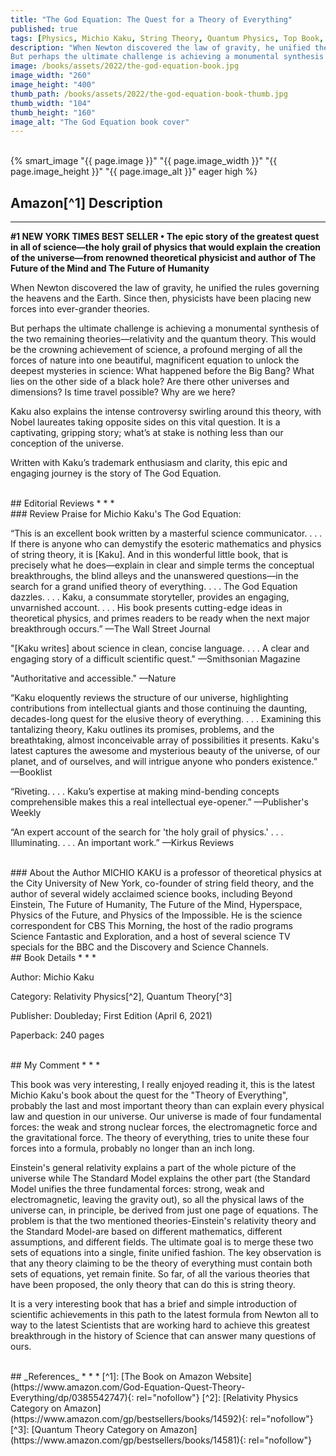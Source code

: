 ```yaml
---
title: "The God Equation: The Quest for a Theory of Everything"
published: true
tags: [Physics, Michio Kaku, String Theory, Quantum Physics, Top Book, Top Science Book]
description: "When Newton discovered the law of gravity, he unified the rules governing the heavens and the Earth. Since then, physicists have been placing new forces into ever-grander theories.
But perhaps the ultimate challenge is achieving a monumental synthesis of the two remaining theories—relativity and the quantum theory. This would be the crowning achievement of science, a profound merging of all the forces of nature into one beautiful, magnificent equation to unlock the deepest mysteries in science: What happened before the Big Bang? What lies on the other side of a black hole? Are there other universes and dimensions? Is time travel possible? Why are we here?"
image: /books/assets/2022/the-god-equation-book.jpg
image_width: "260"
image_height: "400"
thumb_path: /books/assets/2022/the-god-equation-book-thumb.jpg
thumb_width: "104"
thumb_height: "160"
image_alt: "The God Equation book cover"
---
```


<br>
{% smart_image "{{ page.image }}" "{{ page.image_width }}" "{{ page.image_height }}" "{{ page.image_alt }}" eager high %}
<br>

## Amazon[^1] Description
* * *

**#1 NEW YORK TIMES BEST SELLER • The epic story of the greatest quest in all of science—the holy grail of physics that would explain the creation of the universe—from renowned theoretical physicist and author of The Future of the Mind and The Future of Humanity**

When Newton discovered the law of gravity, he unified the rules governing the heavens and the Earth. Since then, physicists have been placing new forces into ever-grander theories.

But perhaps the ultimate challenge is achieving a monumental synthesis of the two remaining theories—relativity and the quantum theory. This would be the crowning achievement of science, a profound merging of all the forces of nature into one beautiful, magnificent equation to unlock the deepest mysteries in science: What happened before the Big Bang? What lies on the other side of a black hole? Are there other universes and dimensions? Is time travel possible? Why are we here?

Kaku also explains the intense controversy swirling around this theory, with Nobel laureates taking opposite sides on this vital question. It is a captivating, gripping story; what’s at stake is nothing less than our conception of the universe.

Written with Kaku’s trademark enthusiasm and clarity, this epic and engaging journey is the story of The God Equation.

<br>
## Editorial Reviews
* * *
<br>
### Review
Praise for Michio Kaku's The God Equation:

“This is an excellent book written by a masterful science communicator. . . . If there is anyone who can demystify the esoteric mathematics and physics of string theory, it is [Kaku]. And in this wonderful little book, that is precisely what he does—explain in clear and simple terms the conceptual breakthroughs, the blind alleys and the unanswered questions—in the search for a grand unified theory of everything. . . . The God Equation dazzles. . . . Kaku, a consummate storyteller, provides an engaging, unvarnished account. . . . His book presents cutting-edge ideas in theoretical physics, and primes readers to be ready when the next major breakthrough occurs.” —The Wall Street Journal

"[Kaku writes] about science in clean, concise language. . . . A clear and engaging story of a difficult scientific quest." —Smithsonian Magazine

"Authoritative and accessible." —Nature

“Kaku eloquently reviews the structure of our universe, highlighting contributions from intellectual giants and those continuing the daunting, decades-long quest for the elusive theory of everything. . . . Examining this tantalizing theory, Kaku outlines its promises, problems, and the breathtaking, almost inconceivable array of possibilities it presents. Kaku's latest captures the awesome and mysterious beauty of the universe, of our planet, and of ourselves, and will intrigue anyone who ponders existence.” —Booklist

“Riveting. . . . Kaku’s expertise at making mind-bending concepts comprehensible makes this a real intellectual eye-opener.” —Publisher's Weekly

“An expert account of the search for 'the holy grail of physics.' . . . Illuminating. . . . An important work.” —Kirkus Reviews

<br>
### About the Author
MICHIO KAKU is a professor of theoretical physics at the City University of New York, co-founder of string field theory, and the author of several widely acclaimed science books, including Beyond Einstein, The Future of Humanity, The Future of the Mind, Hyperspace, Physics of the Future, and Physics of the Impossible. He is the science correspondent for CBS This Morning, the host of the radio programs Science Fantastic and Exploration, and a host of several science TV specials for the BBC and the Discovery and Science Channels.

<br>
## Book Details
* * *

Author: Michio Kaku

Category:  Relativity Physics[^2], Quantum Theory[^3]

Publisher: Doubleday; First Edition (April 6, 2021)

Paperback: 240 pages

<br>
## My Comment
* * *

This book was very interesting, I really enjoyed reading it, this is the latest Michio Kaku's book about the quest for the "Theory of Everything", probably the last and most important theory than can explain every physical law and question in our universe. Our universe is made of four fundamental forces: the weak and strong nuclear forces, the electromagnetic force and the gravitational force. The theory of everything, tries to unite these four forces into a formula, probably no longer than an inch long.

Einstein's general relativity explains a part of the whole picture of the universe while The Standard Model explains the other part (the Standard Model unifies the three fundamental forces: strong, weak and electromagnetic, leaving the gravity out), so all the physical laws of the universe can, in principle, be derived from just one page of equations. The problem is that the two mentioned theories-Einstein's relativity theory and the Standard Model-are based on different mathematics, different assumptions, and different fields. The ultimate goal is to merge these two sets of equations into a single, finite unified fashion. The key observation is that any theory claiming to be the theory of everything must contain both sets of equations, yet remain finite. So far, of all the various theories that have been proposed, the only theory that can do this is string theory.

It is a very interesting book that has a brief and simple introduction of scientific achievements in this path to the latest formula from Newton all to way to the latest Scientists that are working hard to achieve this greatest breakthrough in the history of Science that can answer many questions of ours.

<br>
## _References_
* * *
[^1]: [The Book on Amazon Website](https://www.amazon.com/God-Equation-Quest-Theory-Everything/dp/0385542747){: rel="nofollow"}
[^2]: [Relativity Physics Category on Amazon](https://www.amazon.com/gp/bestsellers/books/14592){: rel="nofollow"}
[^3]: [Quantum Theory Category on Amazon](https://www.amazon.com/gp/bestsellers/books/14581){: rel="nofollow"}
